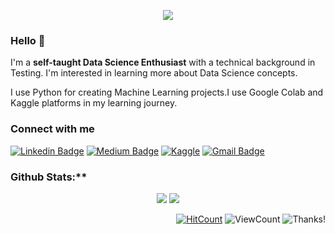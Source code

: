 

<p align="center">
<img src="https://media.tenor.com/Rme4nOJ8P7IAAAAM/%E1%83%94%E1%83%98%E1%83%A4%E1%83%9D%E1%83%A0%E1%83%98%E1%83%90-%E1%83%AE%E1%83%90%E1%83%97%E1%83%A3%E1%83%9C%E1%83%90.gif"  />
</p>

### Hello 👋

I'm a **self-taught Data Science Enthusiast** with a technical background in Testing. I'm interested in learning more about Data Science concepts. 

I use Python for creating Machine Learning projects.I use Google Colab and Kaggle platforms in my learning journey.

### Connect with me

[![Linkedin Badge](https://img.shields.io/badge/-Kavya_D-blue?style=flat-square&logo=Linkedin&logoColor=white&link=https://www.linkedin.com/in/Kavya2099/)](https://www.linkedin.com/in/Kavya2099/) 
   [![Medium Badge](https://img.shields.io/badge/-Kavya_D-000000?style=flat&labelColor=000000&logo=Medium&link=https://medium.com/@Kavya2099)](https://medium.com/@Kavya2099) 
 [![Kaggle](https://img.shields.io/badge/Kaggle-Contributor-blue.svg)](https://www.kaggle.com/kavya2099)
[![Gmail Badge](https://img.shields.io/badge/-Kavya_D-c14438?style=flat-square&logo=Gmail&logoColor=white&link=mailto:d.kavya1999@gmail.com)](mailto:d.kavya1999@gmail.com)
  
  

### Github Stats:**

<p align="center">
  
  <img src="https://github-readme-stats.vercel.app/api?username=Kavya2099&hide=stars&show_icons=true&theme=dracula&line_height=32">
  <img src="https://github-readme-stats.vercel.app/api/top-langs/?username=Kavya2099&count_private=true&theme=dracula">

</p>

<div align="right">
  
[![HitCount](http://hits.dwyl.com/Kavya2099/Kavya2099.svg)](http://hits.dwyl.com/Kavya2099/Kavya2099)
![ViewCount](https://views.whatilearened.today/views/github/Kavya2099/Kavya2099.svg) ![Thanks!](https://img.shields.io/badge/Thanks%20for%20visiting-!-1EAEDB.svg)

</div>
<!--
**Kavya2099/Kavya2099** is a ✨ _special_ ✨ repository because its `README.md` (this file) appears on your GitHub profile.

Here are some ideas to get you started:

- 🔭 I’m currently working on ...
- 🌱 I’m currently learning ...
- 👯 I’m looking to collaborate on ...
- 🤔 I’m looking for help with ...
- 💬 Ask me about ...
- 📫 How to reach me: ...
- 😄 Pronouns: ...
- ⚡ Fun fact: ...
-->
